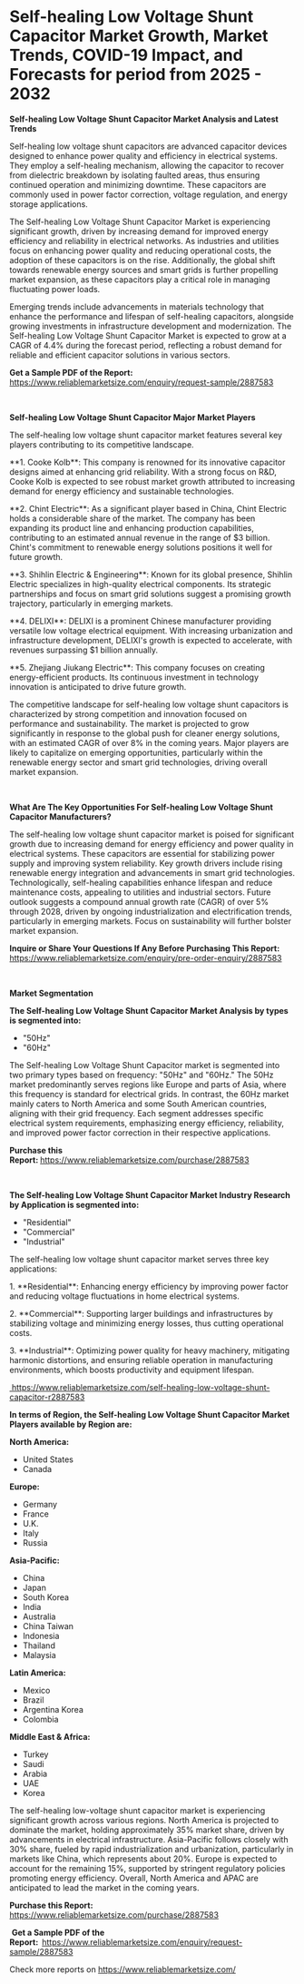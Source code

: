 <p><h1>Self-healing Low Voltage Shunt Capacitor Market Growth, Market Trends, COVID-19 Impact, and Forecasts for period from 2025 - 2032</h1></p><p><strong>Self-healing Low Voltage Shunt Capacitor Market Analysis and Latest Trends</strong></p>
<p><p>Self-healing low voltage shunt capacitors are advanced capacitor devices designed to enhance power quality and efficiency in electrical systems. They employ a self-healing mechanism, allowing the capacitor to recover from dielectric breakdown by isolating faulted areas, thus ensuring continued operation and minimizing downtime. These capacitors are commonly used in power factor correction, voltage regulation, and energy storage applications. </p><p>The Self-healing Low Voltage Shunt Capacitor Market is experiencing significant growth, driven by increasing demand for improved energy efficiency and reliability in electrical networks. As industries and utilities focus on enhancing power quality and reducing operational costs, the adoption of these capacitors is on the rise. Additionally, the global shift towards renewable energy sources and smart grids is further propelling market expansion, as these capacitors play a critical role in managing fluctuating power loads. </p><p>Emerging trends include advancements in materials technology that enhance the performance and lifespan of self-healing capacitors, alongside growing investments in infrastructure development and modernization. The Self-healing Low Voltage Shunt Capacitor Market is expected to grow at a CAGR of 4.4% during the forecast period, reflecting a robust demand for reliable and efficient capacitor solutions in various sectors.</p></p>
<p><strong>Get a Sample PDF of the Report:&nbsp;</strong> <a href="https://www.reliablemarketsize.com/enquiry/request-sample/2887583?utm_campaign=2809&utm_medium=2&utm_source=Github&utm_content=ia&utm_term=14032025&utm_id=self-healing-low-voltage-shunt-capacitor">https://www.reliablemarketsize.com/enquiry/request-sample/2887583</a></p>
<p>&nbsp;</p>
<p><strong>Self-healing Low Voltage Shunt Capacitor Major Market Players</strong></p>
<p><p>The self-healing low voltage shunt capacitor market features several key players contributing to its competitive landscape. </p><p>**1. Cooke Kolb**: This company is renowned for its innovative capacitor designs aimed at enhancing grid reliability. With a strong focus on R&D, Cooke Kolb is expected to see robust market growth attributed to increasing demand for energy efficiency and sustainable technologies.</p><p>**2. Chint Electric**: As a significant player based in China, Chint Electric holds a considerable share of the market. The company has been expanding its product line and enhancing production capabilities, contributing to an estimated annual revenue in the range of $3 billion. Chint's commitment to renewable energy solutions positions it well for future growth.</p><p>**3. Shihlin Electric & Engineering**: Known for its global presence, Shihlin Electric specializes in high-quality electrical components. Its strategic partnerships and focus on smart grid solutions suggest a promising growth trajectory, particularly in emerging markets.</p><p>**4. DELIXI**: DELIXI is a prominent Chinese manufacturer providing versatile low voltage electrical equipment. With increasing urbanization and infrastructure development, DELIXI's growth is expected to accelerate, with revenues surpassing $1 billion annually.</p><p>**5. Zhejiang Jiukang Electric**: This company focuses on creating energy-efficient products. Its continuous investment in technology innovation is anticipated to drive future growth. </p><p>The competitive landscape for self-healing low voltage shunt capacitors is characterized by strong competition and innovation focused on performance and sustainability. The market is projected to grow significantly in response to the global push for cleaner energy solutions, with an estimated CAGR of over 8% in the coming years. Major players are likely to capitalize on emerging opportunities, particularly within the renewable energy sector and smart grid technologies, driving overall market expansion.</p></p>
<p>&nbsp;</p>
<p><strong>What Are The Key Opportunities For Self-healing Low Voltage Shunt Capacitor Manufacturers?</strong></p>
<p><p>The self-healing low voltage shunt capacitor market is poised for significant growth due to increasing demand for energy efficiency and power quality in electrical systems. These capacitors are essential for stabilizing power supply and improving system reliability. Key growth drivers include rising renewable energy integration and advancements in smart grid technologies. Technologically, self-healing capabilities enhance lifespan and reduce maintenance costs, appealing to utilities and industrial sectors. Future outlook suggests a compound annual growth rate (CAGR) of over 5% through 2028, driven by ongoing industrialization and electrification trends, particularly in emerging markets. Focus on sustainability will further bolster market expansion.</p></p>
<p><strong>Inquire or Share Your Questions If Any Before Purchasing This Report:</strong> <a href="https://www.reliablemarketsize.com/enquiry/pre-order-enquiry/2887583?utm_campaign=2809&utm_medium=2&utm_source=Github&utm_content=ia&utm_term=14032025&utm_id=self-healing-low-voltage-shunt-capacitor">https://www.reliablemarketsize.com/enquiry/pre-order-enquiry/2887583</a></p>
<p>&nbsp;</p>
<p><strong>Market Segmentation</strong></p>
<p><strong>The Self-healing Low Voltage Shunt Capacitor Market Analysis by types is segmented into:</strong></p>
<p><ul><li>"50Hz"</li><li>"60Hz"</li></ul></p>
<p><p>The Self-healing Low Voltage Shunt Capacitor market is segmented into two primary types based on frequency: "50Hz" and "60Hz." The 50Hz market predominantly serves regions like Europe and parts of Asia, where this frequency is standard for electrical grids. In contrast, the 60Hz market mainly caters to North America and some South American countries, aligning with their grid frequency. Each segment addresses specific electrical system requirements, emphasizing energy efficiency, reliability, and improved power factor correction in their respective applications.</p></p>
<p><strong>Purchase this Report:&nbsp;</strong><a href="https://www.reliablemarketsize.com/purchase/2887583?utm_campaign=2809&utm_medium=2&utm_source=Github&utm_content=ia&utm_term=14032025&utm_id=self-healing-low-voltage-shunt-capacitor">https://www.reliablemarketsize.com/purchase/2887583</a></p>
<p>&nbsp;</p>
<p><strong>The Self-healing Low Voltage Shunt Capacitor Market Industry Research by Application is segmented into:</strong></p>
<p><ul><li>"Residential"</li><li>"Commercial"</li><li>"Industrial"</li></ul></p>
<p><p>The self-healing low voltage shunt capacitor market serves three key applications: </p><p>1. **Residential**: Enhancing energy efficiency by improving power factor and reducing voltage fluctuations in home electrical systems.</p><p>   </p><p>2. **Commercial**: Supporting larger buildings and infrastructures by stabilizing voltage and minimizing energy losses, thus cutting operational costs.</p><p>3. **Industrial**: Optimizing power quality for heavy machinery, mitigating harmonic distortions, and ensuring reliable operation in manufacturing environments, which boosts productivity and equipment lifespan. </p></p>
<p><a href="https://www.reliablemarketsize.com/self-healing-low-voltage-shunt-capacitor-r2887583?utm_campaign=2809&utm_medium=2&utm_source=Github&utm_content=ia&utm_term=14032025&utm_id=self-healing-low-voltage-shunt-capacitor">&nbsp;https://www.reliablemarketsize.com/self-healing-low-voltage-shunt-capacitor-r2887583</a></p>
<p><strong>In terms of Region, the Self-healing Low Voltage Shunt Capacitor Market Players available by Region are:</strong></p>
<p>
    <p> <strong> North America: </strong>
        <ul>
            <li>United States</li>
            <li>Canada</li>
        </ul>
        </p> 
    <p> <strong> Europe: </strong>
        <ul>
            <li>Germany</li>
            <li>France</li>
            <li>U.K.</li>
            <li>Italy</li>
            <li>Russia</li>
        </ul>
        </p> 
    <p> <strong> Asia-Pacific: </strong>
        <ul>
            <li>China</li>
            <li>Japan</li>
            <li>South Korea</li>
            <li>India</li>
            <li>Australia</li>
            <li>China Taiwan</li>
            <li>Indonesia</li>
            <li>Thailand</li>
            <li>Malaysia</li>
        </ul>
        </p> 
    <p> <strong> Latin America: </strong>
        <ul>
            <li>Mexico</li>
            <li>Brazil</li>
            <li>Argentina Korea</li>
            <li>Colombia</li>
        </ul>
        </p> 
    <p> <strong> Middle East & Africa: </strong>
        <ul>
            <li>Turkey</li>
            <li>Saudi</li>
            <li>Arabia</li>
            <li>UAE</li>
            <li>Korea</li>
        </ul>
    </p>
    </p>
<p><p>The self-healing low-voltage shunt capacitor market is experiencing significant growth across various regions. North America is projected to dominate the market, holding approximately 35% market share, driven by advancements in electrical infrastructure. Asia-Pacific follows closely with 30% share, fueled by rapid industrialization and urbanization, particularly in markets like China, which represents about 20%. Europe is expected to account for the remaining 15%, supported by stringent regulatory policies promoting energy efficiency. Overall, North America and APAC are anticipated to lead the market in the coming years.</p></p>
<p><strong>Purchase this Report: </strong><a href="https://www.reliablemarketsize.com/purchase/2887583?utm_campaign=2809&utm_medium=2&utm_source=Github&utm_content=ia&utm_term=14032025&utm_id=self-healing-low-voltage-shunt-capacitor">https://www.reliablemarketsize.com/purchase/2887583</a></p>
<p>&nbsp;<strong>Get a Sample PDF of the Report:&nbsp;&nbsp;</strong><a href="https://www.reliablemarketsize.com/enquiry/request-sample/2887583?utm_campaign=2809&utm_medium=2&utm_source=Github&utm_content=ia&utm_term=14032025&utm_id=self-healing-low-voltage-shunt-capacitor">https://www.reliablemarketsize.com/enquiry/request-sample/2887583</a></p>
<p><strong></strong></p>
<p>Check more reports on <a href="https://www.reliablemarketsize.com/?utm_campaign=2809&utm_medium=2&utm_source=Github&utm_content=ia&utm_term=14032025&utm_id=self-healing-low-voltage-shunt-capacitor">https://www.reliablemarketsize.com/</a></p>